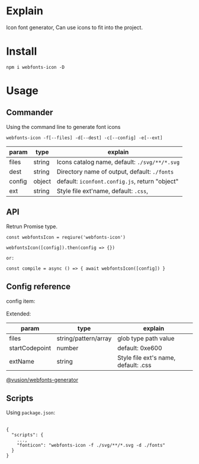 # Explain

Icon font generator, Can use icons to fit into the project. 

# Install

```
npm i webfonts-icon -D
```

# Usage

## Commander

Using the command line to generate font icons

```
webfonts-icon -f[--files] -d[--dest] -c[--config] -e[--ext]
```

|param|type|explain|
|-----|----|-------|
|files|string|Icons catalog name, default: <code>./svg/**/*.svg</code>|
|dest|string|Directory name of output, default: <code>./fonts</code> |
|config|object| default: <code>iconfont.config.js</code>, return "object"|
|ext|string| Style file ext\'name, default: <code>.css</code>, |


## API

Retrun Promise type.

```
const webfontsIcon = reqiure('webfonts-icon')

webfontsIcon([config]).then(config => {})

or:

const compile = async () => { await webfontsIcon([config]) }
```
## Config reference

config item: <br><br>
Extended:

|param|type|explain|
|-----|----|-------|
|files|string/pattern/array|glob type path value|
|startCodepoint|number|default: 0xe600|
|extName|string|Style file ext's name, default: .css|
[@vusion/webfonts-generator](https://www.npmjs.com/package/@vusion/webfonts-generator)

## Scripts

Using <code>package.json</code>: <br><br>
```
{
  "scripts": {
    ...,
    "fonticon": "webfonts-icon -f ./svg/**/*.svg -d ./fonts"
  }
}
```
